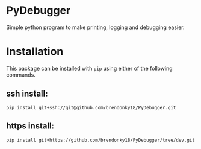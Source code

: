 # PyDebugger
Simple python program to make printing, logging and debugging easier.

# Installation
This package can be installed with `pip` using either of the following commands. 
## ssh install:
```
pip install git+ssh://git@github.com/brendonky18/PyDebugger.git
```

## https install:
```
pip install git+https://github.com/brendonky18/PyDebugger/tree/dev.git
```
